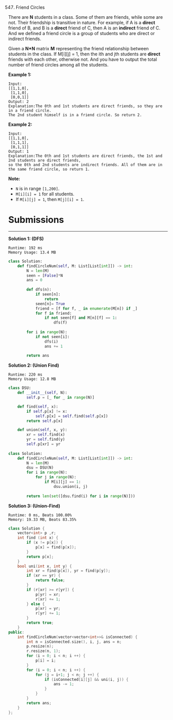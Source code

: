 547. Friend Circles

There are **N** students in a class. Some of them are friends, while some are not. Their friendship is transitive in nature. For example, if A is a **direct** friend of B, and B is a **direct** friend of C, then A is an **indirect** friend of C. And we defined a friend circle is a group of students who are direct or indirect friends.

Given a **N*N** matrix **M** representing the friend relationship between students in the class. If M[i][j] = 1, then the ith and jth students are **direct** friends with each other, otherwise not. And you have to output the total number of friend circles among all the students.

**Example 1:**
```
Input: 
[[1,1,0],
 [1,1,0],
 [0,0,1]]
Output: 2
Explanation:The 0th and 1st students are direct friends, so they are in a friend circle. 
The 2nd student himself is in a friend circle. So return 2.
```

**Example 2:**
```
Input: 
[[1,1,0],
 [1,1,1],
 [0,1,1]]
Output: 1
Explanation:The 0th and 1st students are direct friends, the 1st and 2nd students are direct friends, 
so the 0th and 2nd students are indirect friends. All of them are in the same friend circle, so return 1.
```

**Note:**

* `N` is in range `[1,200]`.
* `M[i][i] = 1` for all students.
* If `M[i][j] = 1`, then `M[j][i] = 1`.

# Submissions
---
**Solution 1: (DFS)**
```
Runtime: 192 ms
Memory Usage: 13.4 MB
```
```python
class Solution:
    def findCircleNum(self, M: List[List[int]]) -> int:
        N = len(M)
        seen = [False]*N
        ans = 0
        
        def dfs(n):
            if seen[n]:
                return
            seen[n]= True
            friend = [f for f, _ in enumerate(M[n]) if _]
            for f in friend:
                if not seen[f] and M[n][f] == 1:
                    dfs(f)
        
        for i in range(N):
            if not seen[i]:
                dfs(i)
                ans += 1
        
        return ans
```

**Solution 2: (Union Find)**
```
Runtime: 220 ms
Memory Usage: 12.8 MB
```
```python
class DSU:
    def __init__(self, N):
        self.p = [_ for _ in range(N)]

    def find(self, x):
        if self.p[x] != x:
            self.p[x] = self.find(self.p[x])
        return self.p[x]

    def union(self, x, y):
        xr = self.find(x)
        yr = self.find(y)
        self.p[xr] = yr
        
class Solution:
    def findCircleNum(self, M: List[List[int]]) -> int:
        N = len(M)
        dsu = DSU(N)
        for i in range(N):
            for j in range(N):
                if M[i][j] == 1:
                    dsu.union(i, j)
        
        return len(set([dsu.find(i) for i in range(N)]))
```

**Solution 3: (Union-Find)**
```
Runtime: 0 ms, Beats 100.00%
Memory: 19.33 MB, Beats 83.35%
```
```c++
class Solution {
    vector<int> p ,r;
    int find (int x) {
        if (x != p[x]) {
            p[x] = find(p[x]);
        }
        return p[x];
    }
    bool uni(int x, int y) {
        int xr = find(p[x]), yr = find(p[y]);
        if (xr == yr) {
            return false;
        }
        if (r[xr] >= r[yr]) {
            p[yr] = xr;
            r[xr] += 1;
        } else {
            p[xr] = yr;
            r[yr] += 1;
        }
        return true;
    }
public:
    int findCircleNum(vector<vector<int>>& isConnected) {
        int n = isConnected.size(), i, j, ans = n;
        p.resize(n);
        r.resize(n, 1);
        for (i = 0; i < n; i ++) {
            p[i] = i;
        }
        for (i = 0; i < n; i ++) {
            for (j = i+1; j < n; j ++) {
                if (isConnected[i][j] && uni(i, j)) {
                    ans -= 1;
                }
            }
        }
        return ans;
    }
};
```
